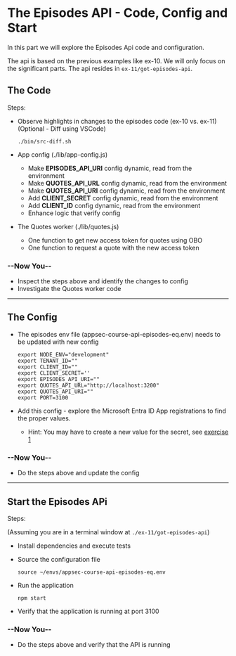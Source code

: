 # The Episodes API - Code, Config and Start

In this part we will explore the Episodes Api code and configuration.

The api is based on the previous examples like ex-10. We will only focus on the significant parts. The api resides in `ex-11/got-episodes-api`.

## The Code

Steps:

* Observe highlights in changes to the episodes code (ex-10 vs. ex-11)
  </br>(Optional - Diff using VSCode)
  
  ```shell
  ./bin/src-diff.sh
  ```

* App config (./lib/app-config.js)
  * Make **EPISODES_API_URI** config dynamic, read from the environment
  * Make **QUOTES_API_URL** config dynamic, read from the environment 
  * Make **QUOTES_API_URI** config dynamic, read from the environment 
  * Add **CLIENT_SECRET** config dynamic, read from the environment 
  * Add **CLIENT_ID** config dynamic, read from the environment
  * Enhance logic that verify config
* The Quotes worker (./lib/quotes.js)
  * One function to get new access token for quotes using OBO
  * One function to request a quote with the new access token 

### --Now You--

* Inspect the steps above and identify the changes to config
* Investigate the Quotes worker code
  
---
## The Config

* The episodes env file (appsec-course-api-episodes-eq.env) needs to be updated with new config
  
  ```shell
  export NODE_ENV="development"
  export TENANT_ID=""
  export CLIENT_ID=""
  export CLIENT_SECRET=''
  export EPISODES_API_URI=""
  export QUOTES_API_URL="http://localhost:3200"
  export QUOTES_API_URI=""
  export PORT=3100
  ```

* Add this config - explore the Microsoft Entra ID App registrations to find the proper values.
  * Hint: You may have to create a new value for the secret, see [exercise 1](../../ex-01/doc/registering_app_object_in_azure_ad.md)

### --Now You--

* Do the steps above and update the config

---

## Start the Episodes APi

Steps:

(Assuming you are in a terminal window at `./ex-11/got-episodes-api`)
  
* Install dependencies and execute tests
* Source the configuration file

    ```shell
    source ~/envs/appsec-course-api-episodes-eq.env
    ```

* Run the application

    ```shell
    npm start 
    ```

* Verify that the application is running at port 3100

### --Now You--

* Do the steps above and verify that the API is running